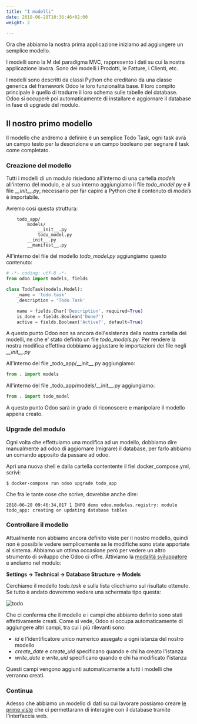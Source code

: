```yaml
---
title: "I modelli"
date: 2018-06-28T10:36:46+02:00
weight: 2

---
```


Ora che abbiamo la nostra prima applicazione iniziamo ad aggiungere un semplice modello.

I modelli sono la M del paradigma MVC, rappresento i dati su cui la nostra applicazione lavora. Sono dei modelli i Prodotti, le Fatture, i Clienti, etc.

I modelli sono descritti da classi Python che ereditano da una classe generica del framework Odoo le loro funzionalità base. Il loro compito principale è quello di tradurre il loro schema sulle tabelle del database. Odoo si occuperè poi automaticamente di installare e aggiornare il database in fase di upgrade del modulo.

## Il nostro primo modello

Il modello che andremo a definire è un semplice Todo Task, ogni task avrà un campo testo per la descrizione e un campo booleano per segnare il task come completato.

### Creazione del modello

Tutti i modelli di un modulo risiedono all'interno di una cartella _models_ all'interno del modulo, e al suo interno aggiungiamo il file _todo\_model.py_ e il file _\_\_init\_\_.py_, necessario per far capire a Python che il contenuto di _models_ è importabile.

Avremo cosi questa struttura:

```
    todo_app/
        models/
            __init__.py
            todo_model.py
        __init__.py
        __manifest__.py
```

All'interno del file del modello _todo\_model.py_ aggiungiamo questo contenuto:

```python
# -*- coding: utf-8 -*-
from odoo import models, fields

class TodoTask(models.Model):
    _name = 'todo.task'
    _description = 'Todo Task'

    name = fields.Char('Description', required=True)
    is_done = fields.Boolean('Done?')
    active = fields.Boolean('Active?', default=True)

```

A questo punto Odoo non sa ancora dell'esistenza della nostra cartella dei modelli, ne che e' stato definito un file _todo\_models.py_. Per rendere la nostra modifica effettiva dobbiamo aggiustare le importazioni dei file negli _\_\_init\_\_.py_

All'interno del file _todo\_app/\_\_init\_\_.py aggiungiamo:

```python
from . import models
```

All'interno del file _todo\_app/models/\_\_init\_\_.py aggiungiamo:

```python
from . import todo_model
```

A questo punto Odoo sarà in grado di riconoscere e manipolare il modello appena creato.

### Upgrade del modulo

Ogni volta che effettuiamo una modifica ad un modello, dobbiamo dire manualmente ad odoo di aggiornare (migrare) il database, per farlo abbiamo un comando 
apposito da passare ad odoo. 

Apri una nuova shell e dalla cartella contentente il fiel docker\_compose.yml, scrivi:

```
$ docker-compose run odoo upgrade todo_app
```

Che fra le tante cose che scrive, dovrebbe anche dire:

```
2018-06-28 09:46:34,017 1 INFO demo odoo.modules.registry: module todo_app: creating or updating database tables
```

### Controllare il modello

Attualmente non abbiamo ancora definito viste per il nostro modello, quindi non è possibile vedere semplicemente se le modifiche sono state apportate al sistema. Abbiamo un ottima occasione però per vedere un altro strumento di sviluppo che Odoo ci offre. Attiviamo la [modalità sviluppatore](/odoo.workshop/first_app/primo_modulo/#la-modalità-sviluppatore) e andiamo nel modulo:

**Settings -> Technical -> Database Structure -> Models** 

Cerchiamo il modello _todo.task_ e sulla lista clicchiamo sul risultato ottenuto. Se tutto è andato dovremmo vedere una schermata tipo questa:

![todo](/odoo.workshop/screen/primo_modello/modello.png?width=60pc)

Che ci conferma che il modello e i campi che abbiamo definito sono stati effettivamente creati. Come si vede, Odoo si occupa automaticamente di aggiungere altri campi, tra cui i più rilevanti sono:

- _id_ è l'identificatore unico numerico assegato a ogni istanza del nostro modello
- _create\_date_ e _create\_uid_ specificano quando e chi ha creato l'istanza
- _write\_date_ e _write\_uid_ specificano quando e chi ha modificato l'istanza

Questi campi vengono aggiunti automaticamente a tutti i modelli che verranno creati.

### Continua

Adesso che abbiamo un modello di dati su cui lavorare possiamo creare [le prime viste](/odoo.workshop/first_app/prime_viste/) che ci permettarann di interagire con il database tramite l'interfaccia web.